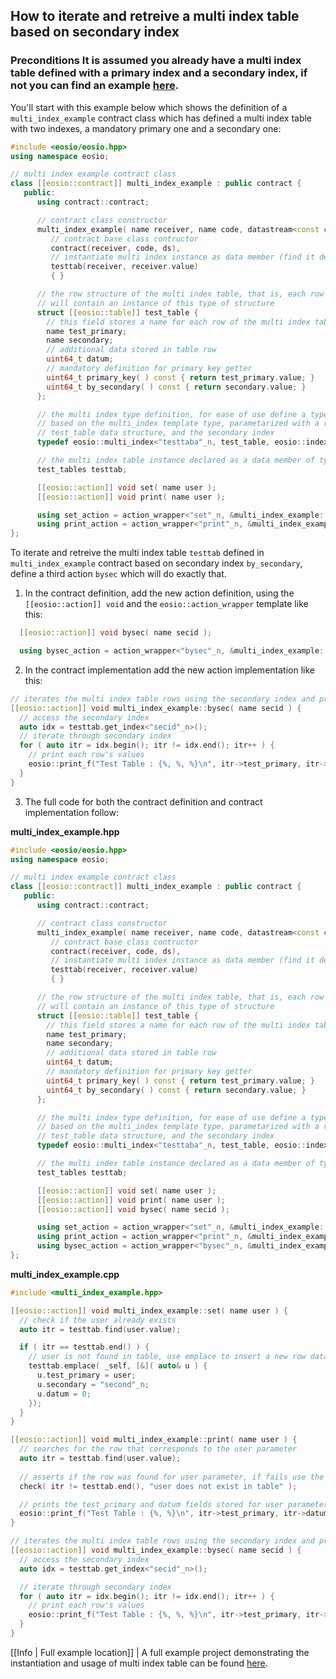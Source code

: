 ## How to iterate and retreive a multi index table based on secondary index

### Preconditions It is assumed you already have a multi index table defined with a primary index and a secondary index, if not you can find an example [here](./how-to-define-a-secondary-index.md).

You'll start with this example below which shows the definition of a `multi_index_example` contract class which has defined a multi index table with two indexes, a mandatory primary one and a secondary one:

```cpp
#include <eosio/eosio.hpp>
using namespace eosio;

// multi index example contract class
class [[eosio::contract]] multi_index_example : public contract {
   public:
      using contract::contract;

      // contract class constructor
      multi_index_example( name receiver, name code, datastream<const char*> ds ) :
         // contract base class contructor
         contract(receiver, code, ds),
         // instantiate multi index instance as data member (find it defined below)
         testtab(receiver, receiver.value)
         { }

      // the row structure of the multi index table, that is, each row of the table
      // will contain an instance of this type of structure
      struct [[eosio::table]] test_table {
        // this field stores a name for each row of the multi index table
        name test_primary;
        name secondary;
        // additional data stored in table row
        uint64_t datum;
        // mandatory definition for primary key getter
        uint64_t primary_key( ) const { return test_primary.value; }
        uint64_t by_secondary( ) const { return secondary.value; }
      };

      // the multi index type definition, for ease of use define a type alias `test_tables`, 
      // based on the multi_index template type, parametarized with a random name, the 
      // test_table data structure, and the secondary index
      typedef eosio::multi_index<"testtaba"_n, test_table, eosio::indexed_by<"secid"_n, eosio::const_mem_fun<test_table, uint64_t, &test_table::by_secondary>>> test_tables;

      // the multi index table instance declared as a data member of type test_tables
      test_tables testtab;

      [[eosio::action]] void set( name user );
      [[eosio::action]] void print( name user );

      using set_action = action_wrapper<"set"_n, &multi_index_example::set>;
      using print_action = action_wrapper<"print"_n, &multi_index_example::print>;
};
```

To iterate and retreive the multi index table `testtab` defined in `multi_index_example` contract based on secondary index `by_secondary`, define a third action `bysec` which will do exactly that.

1. In the contract definition, add the new action definition, using the `[[eosio::action]] void` and the `eosio::action_wrapper` template like this:

```cpp
  [[eosio::action]] void bysec( name secid );

  using bysec_action = action_wrapper<"bysec"_n, &multi_index_example::bysec>;
```

2. In the contract implementation add the new action implementation like this:

```cpp
// iterates the multi index table rows using the secondary index and prints the row's values
[[eosio::action]] void multi_index_example::bysec( name secid ) {
  // access the secondary index
  auto idx = testtab.get_index<"secid"_n>();
  // iterate through secondary index
  for ( auto itr = idx.begin(); itr != idx.end(); itr++ ) {
    // print each row's values
    eosio::print_f("Test Table : {%, %, %}\n", itr->test_primary, itr->secondary, itr->datum);
  }
}
```

3. The full code for both the contract definition and contract implementation follow:

__multi_index_example.hpp__
```cpp
#include <eosio/eosio.hpp>
using namespace eosio;

// multi index example contract class
class [[eosio::contract]] multi_index_example : public contract {
   public:
      using contract::contract;

      // contract class constructor
      multi_index_example( name receiver, name code, datastream<const char*> ds ) :
         // contract base class contructor
         contract(receiver, code, ds),
         // instantiate multi index instance as data member (find it defined below)
         testtab(receiver, receiver.value)
         { }

      // the row structure of the multi index table, that is, each row of the table
      // will contain an instance of this type of structure
      struct [[eosio::table]] test_table {
        // this field stores a name for each row of the multi index table
        name test_primary;
        name secondary;
        // additional data stored in table row
        uint64_t datum;
        // mandatory definition for primary key getter
        uint64_t primary_key( ) const { return test_primary.value; }
        uint64_t by_secondary( ) const { return secondary.value; }
      };

      // the multi index type definition, for ease of use define a type alias `test_tables`, 
      // based on the multi_index template type, parametarized with a random name, the 
      // test_table data structure, and the secondary index
      typedef eosio::multi_index<"testtaba"_n, test_table, eosio::indexed_by<"secid"_n, eosio::const_mem_fun<test_table, uint64_t, &test_table::by_secondary>>> test_tables;

      // the multi index table instance declared as a data member of type test_tables
      test_tables testtab;

      [[eosio::action]] void set( name user );
      [[eosio::action]] void print( name user );
      [[eosio::action]] void bysec( name secid );

      using set_action = action_wrapper<"set"_n, &multi_index_example::set>;
      using print_action = action_wrapper<"print"_n, &multi_index_example::print>;
      using bysec_action = action_wrapper<"bysec"_n, &multi_index_example::bysec>;
};
```

__multi_index_example.cpp__
```cpp
#include <multi_index_example.hpp>

[[eosio::action]] void multi_index_example::set( name user ) {
  // check if the user already exists
  auto itr = testtab.find(user.value);

  if ( itr == testtab.end() ) {
    // user is not found in table, use emplace to insert a new row data structure in table
    testtab.emplace( _self, [&]( auto& u ) {
      u.test_primary = user;
      u.secondary = "second"_n;
      u.datum = 0;
    });
  }
}

[[eosio::action]] void multi_index_example::print( name user ) {
  // searches for the row that corresponds to the user parameter
  auto itr = testtab.find(user.value);
  
  // asserts if the row was found for user parameter, if fails use the given message
  check( itr != testtab.end(), "user does not exist in table" );

  // prints the test_primary and datum fields stored for user parameter
  eosio::print_f("Test Table : {%, %}\n", itr->test_primary, itr->datum);
}

// iterates the multi index table rows using the secondary index and prints the row's values
[[eosio::action]] void multi_index_example::bysec( name secid ) {
  // access the secondary index
  auto idx = testtab.get_index<"secid"_n>();

  // iterate through secondary index
  for ( auto itr = idx.begin(); itr != idx.end(); itr++ ) {
    // print each row's values
    eosio::print_f("Test Table : {%, %, %}\n", itr->test_primary, itr->secondary, itr->datum);
  }
}
```

[[Info | Full example location]]
| A full example project demonstrating the instantiation and usage of multi index table can be found [here](https://github.com/EOSIO/eosio.cdt/tree/master/examples/multi_index_example).